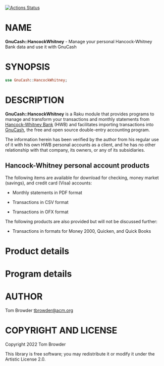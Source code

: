 [![Actions Status](https://github.com/tbrowder/Gnucash-HancockWhitney/actions/workflows/test.yml/badge.svg)](https://github.com/tbrowder/Gnucash-HancockWhitney/actions)

NAME
====

**GnuCash::HancockWhitney** - Manage your personal Hancock-Whitney Bank data and use it with GnuCash

SYNOPSIS
========

```raku
use GnuCash::HancockWhitney;
```

DESCRIPTION
===========

**GnuCash::HancockWhitney** is a Raku module that provides programs to manage and transform your transactions and monthly statements from [Hancock-Whitney Bank](https://hancockwhitney.com) (HWB) and facilitates importing transactions into [GnuCash](https://gnucash.org), the free and open source double-entry accounting program.

The information herein has been verified by the author from his regular use of it with his own HWB personal accounts as a client, and he has no other relationship with that company, its owners, or any of its subsidiaries.

Hancock-Whitney personal account products
-----------------------------------------

The following items are available for download for checking, money market (savings), and credit card (Visa) accounts:

  * Monthly statements in PDF format

  * Transactions in CSV format

  * Transactions in OFX format

The following products are also provided but will not be discussed further:

  * Transactions in formats for Money 2000, Quicken, and Quick Books

Product details
===============

Program details
===============

AUTHOR
======

Tom Browder <tbrowder@acm.org>

COPYRIGHT AND LICENSE
=====================

Copyright 2022 Tom Browder

This library is free software; you may redistribute it or modify it under the Artistic License 2.0.


